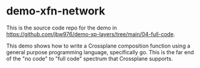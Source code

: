 # demo-xfn-network

This is the source code repo for the demo in
https://github.com/jbw976/demo-xp-layers/tree/main/04-full-code.

This demo shows how to write a Crossplane composition function using a general
purpose programming language, specifically go. This is the far end of the "no
code" to "full code" spectrum that Crossplane supports.